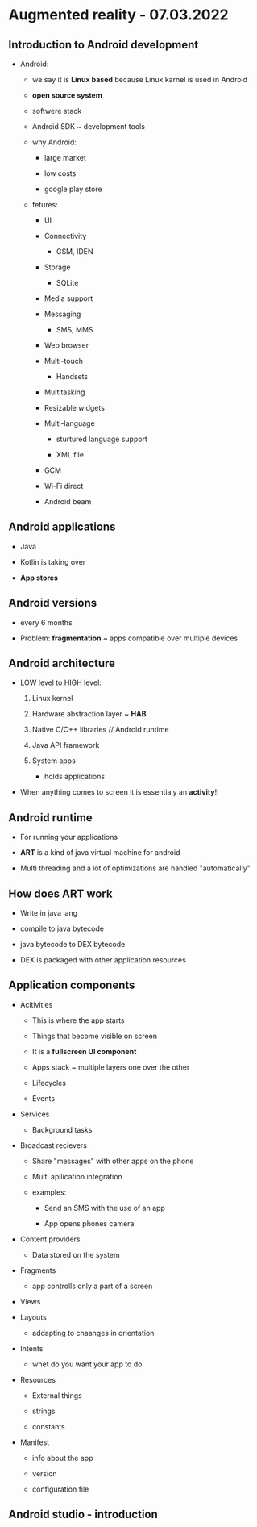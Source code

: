 # Augmented reality - 07.03.2022

## Introduction to Android development

* Android:
  
  * we say it is **Linux based** because Linux karnel is used in Android
  
  * **open source system**
  
  * softwere stack
  
  * Android SDK ~ development tools 
  
  * why Android:
    
    * large market
    
    * low costs
    
    * google play store
  
  * fetures:
    
    * UI
    
    * Connectivity
      
      * GSM, IDEN
    
    * Storage
      
      * SQLite
    
    * Media support
    
    * Messaging
      
      * SMS, MMS
    
    * Web browser
    
    * Multi-touch
      
      * Handsets
    
    * Multitasking
    
    * Resizable widgets
    
    * Multi-language
      
      * sturtured language support
      
      * XML file
    
    * GCM
    
    * Wi-Fi direct
    
    * Android beam



## Android applications

* Java

* Kotlin is taking over

* **App stores**

## Android versions

* every 6 months

* Problem: **fragmentation** ~ apps compatible over multiple devices

## Android architecture

* LOW level to HIGH level:
  
  1. Linux kernel
  
  2. Hardware abstraction layer ~ **HAB**
  
  3. Native C/C++ libraries // Android runtime
  
  4. Java API framework
  
  5. System apps
     
     * holds applications

* When anything comes to screen it is essentialy an **activity**!!

## Android runtime

* For running your applications

* **ART** is a kind of java virtual machine for android

* Multi threading and a lot of optimizations are handled "automatically"

## How does ART work

* Write in java lang

* compile to java bytecode

* java bytecode to DEX bytecode

* DEX is packaged with other application resources

## Application components

* Acitivities
  
  * This is where the app starts
  
  * Things that become visible on screen
  
  * It is a **fullscreen UI component**
  
  * Apps stack ~ multiple layers one over the other
  
  * Lifecycles
  
  * Events

* Services
  
  * Background tasks

* Broadcast recievers
  
  * Share "messages" with other apps on the phone
  
  * Multi apllication integration
  
  * examples: 
    
    * Send an SMS with the use of an app
    
    * App opens phones camera

* Content providers
  
  * Data stored on the system

* Fragments
  
  * app controlls only a part of a screen

* Views

* Layouts
  
  * addapting to chaanges in orientation

* Intents
  
  * whet do you want your app to do

* Resources
  
  * External things
  
  * strings
  
  * constants

* Manifest
  
  * info about the app
  
  * version
  
  * configuration file



## Android studio - introduction


